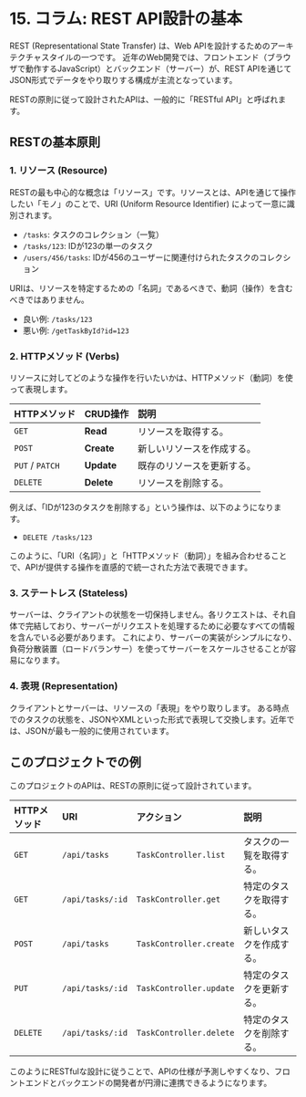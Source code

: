 # 15. コラム: REST API設計の基本

REST (Representational State Transfer) は、Web APIを設計するためのアーキテクチャスタイルの一つです。
近年のWeb開発では、フロントエンド（ブラウザで動作するJavaScript）とバックエンド（サーバー）が、REST APIを通じてJSON形式でデータをやり取りする構成が主流となっています。

RESTの原則に従って設計されたAPIは、一般的に「RESTful API」と呼ばれます。

## RESTの基本原則

### 1. リソース (Resource)
RESTの最も中心的な概念は「リソース」です。リソースとは、APIを通じて操作したい「モノ」のことで、URI (Uniform Resource Identifier) によって一意に識別されます。

- `/tasks`: タスクのコレクション（一覧）
- `/tasks/123`: IDが123の単一のタスク
- `/users/456/tasks`: IDが456のユーザーに関連付けられたタスクのコレクション

URIは、リソースを特定するための「名詞」であるべきで、動詞（操作）を含むべきではありません。

- 良い例: `/tasks/123`
- 悪い例: `/getTaskById?id=123`

### 2. HTTPメソッド (Verbs)
リソースに対してどのような操作を行いたいかは、HTTPメソッド（動詞）を使って表現します。

| HTTPメソッド | CRUD操作 | 説明                               |
| :----------- | :------- | :--------------------------------- |
| `GET`        | **Read**   | リソースを取得する。                 |
| `POST`       | **Create** | 新しいリソースを作成する。           |
| `PUT` / `PATCH` | **Update** | 既存のリソースを更新する。           |
| `DELETE`     | **Delete** | リソースを削除する。                 |

例えば、「IDが123のタスクを削除する」という操作は、以下のようになります。

- `DELETE /tasks/123`

このように、「URI（名詞）」と「HTTPメソッド（動詞）」を組み合わせることで、APIが提供する操作を直感的で統一された方法で表現できます。

### 3. ステートレス (Stateless)
サーバーは、クライアントの状態を一切保持しません。各リクエストは、それ自体で完結しており、サーバーがリクエストを処理するために必要なすべての情報を含んでいる必要があります。
これにより、サーバーの実装がシンプルになり、負荷分散装置（ロードバランサー）を使ってサーバーをスケールさせることが容易になります。

### 4. 表現 (Representation)
クライアントとサーバーは、リソースの「表現」をやり取りします。
ある時点でのタスクの状態を、JSONやXMLといった形式で表現して交換します。近年では、JSONが最も一般的に使用されています。

## このプロジェクトでの例

このプロジェクトのAPIは、RESTの原則に従って設計されています。

| HTTPメソッド | URI          | アクション             | 説明                 |
| :----------- | :----------- | :--------------------- | :------------------- |
| `GET`        | `/api/tasks` | `TaskController.list`  | タスクの一覧を取得する。 |
| `GET`        | `/api/tasks/:id` | `TaskController.get`   | 特定のタスクを取得する。 |
| `POST`       | `/api/tasks` | `TaskController.create`| 新しいタスクを作成する。 |
| `PUT`        | `/api/tasks/:id` | `TaskController.update`| 特定のタスクを更新する。 |
| `DELETE`     | `/api/tasks/:id` | `TaskController.delete`| 特定のタスクを削除する。 |

このようにRESTfulな設計に従うことで、APIの仕様が予測しやすくなり、フロントエンドとバックエンドの開発者が円滑に連携できるようになります。
